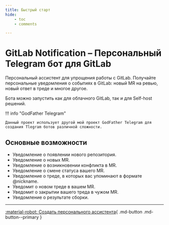 ```yaml
---
title: Быстрый старт
hide:
    - toc
    - comments

---
```


# GitLab Notification – Персональный Telegram бот для GitLab
Персональный ассистент для упрощения работы с GitLab. Получайте персональные уведомления о событиях в GitLab: новый MR на ревью, новый ответ в треде и многое другое.

Бота можно запустить как для облачного GitLab, так и для Self-host решений.

!!! info "GodFather Telegram"

    Данный проект использует другой мой проект GodFather Telegram для создания Tlegram ботов различной сложности.

## Основные возможности
- Уведомление о появлении нового репозитория.
- Уведомление о новых MR.
- Уведомление о возникновении конфликта в MR.
- Уведомление о смене статуса вашего MR.
- Уведомление о треде, в которых вас упоминают в формате @nickname.
- Уведомит о новом треде в вашем MR.
- Уведомит о закрытии вашего треда в чужом MR.
- Уведомление о результате сборки.

***

[:material-robot: Создать персонального ассистента](getting-started/configuration.md){ .md-button .md-button--primary }
